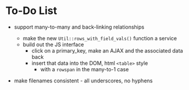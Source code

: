 To-Do List
==========

* support many-to-many and back-linking relationships
    * make the new `Util::rows_with_field_vals()` function a service
    * build out the JS interface
        * click on a primary_key, make an AJAX and the associated data back
        * insert that data into the DOM, html `<table>` style
            * with a `rowspan` in the many-to-1 case

* make filenames consistent - all underscores, no hyphens

